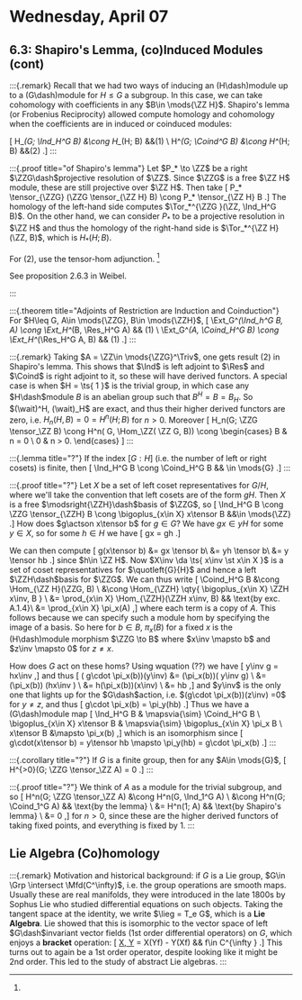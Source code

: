 # Wednesday, April 07

## 6.3: Shapiro's Lemma, (co)Induced Modules (cont)

:::{.remark}
Recall that we had two ways of inducing an \(H\dash\)module up to a \(G\dash\)module for $H\leq G$ a subgroup.
In this case, we can take cohomology with coefficients in any $B\in \mods{\ZZ H}$.
Shapiro's lemma (or Frobenius Reciprocity) allowed compute homology and cohomology when the coefficients are in induced or coinduced modules:

\[
H_*(G; \Ind_H^G B) &\cong H_*(H; B) &&(1) \\
H^*(G; \Coind^G B) &\cong H^*(H; B) &&(2)
.\]
:::

:::{.proof title="of Shapiro's lemma"}
Let $P_* \to \ZZ$ be a right $\ZZG\dash$projective resolution of $\ZZ$.
Since $\ZZG$ is a free $\ZZ H$ module, these are still projective over $\ZZ H$.
Then take
\[
P_* \tensor_{\ZZG} (\ZZG \tensor_{\ZZ H} B) \cong P_* \tensor_{\ZZ H} B
.\]
The homology of the left-hand side computes $\Tor_*^{\ZZG }(\ZZ, \Ind_H^G B)$.
On the other hand, we can consider $P_*$ to be a projective resolution in $\ZZ H$ and thus the homology of the right-hand side is $\Tor_*^{\ZZ H}(\ZZ, B)$, which is $H_*(H; B)$.

For (2), use the tensor-hom adjunction.
[^see_prop]

[^see_prop]: 
See proposition 2.6.3 in Weibel.

:::

:::{.theorem title="Adjoints of Restriction are Induction and Coinduction"}
For $H\leq G, A\in \mods{\ZZG}, B\in \mods{\ZZH}$, 
\[
\Ext_G^*(\Ind_h^G B, A) \cong \Ext_H^*(B, \Res_H^G A) && (1) \\
\Ext_G^*(A, \Coind_H^G B) \cong \Ext_H^*(\Res_H^G A, B) && (1) 
.\]
:::

:::{.remark}
Taking $A = \ZZ\in \mods{\ZZG}^\Triv$, one gets result (2) in Shapiro's lemma.
This shows that $\Ind$ is left adjoint to $\Res$ and $\Coind$ is right adjoint to it, so these will have derived functors.
A special case is when $H = \ts{ 1 }$ is the trivial group, in which case any $H\dash$module $B$ is an abelian group such that $B^H = B = B_H$.
So $(\wait)^H, (\wait)_H$ are exact, and thus their higher derived functors are zero, i.e. $H_n(H, B) = 0 = H^n(H; B)$ for $n>0$.
Moreover 
\[
H_n(G; \ZZG \tensor_\ZZ B) \cong H^n( G, \Hom_\ZZ( \ZZ G, B))
\cong
\begin{cases}
B & n = 0 
\\
0 & n > 0.
\end{cases}
\]
:::

:::{.lemma title="?"}
If the index $[G: H]$ (i.e. the number of left or right cosets) is finite, then 
\[
\Ind_H^G B \cong \Coind_H^G B && \in \mods{G} 
.\]
:::

:::{.proof title="?"}
Let $X$ be a set of left coset representatives for $G/H$, where we'll take the convention that left cosets are of the form $gH$.
Then $X$ is a free $\modsright{\ZZH}\dash$basis of $\ZZG$, so
\[
\Ind_H^G B \cong \ZZG \tensor_{\ZZH} B \cong \bigoplus_{x\in X} x\tensor B &&\in \mods{\ZZ}
.\]
How does $g\actson x\tensor b$ for $g\in G$?
We have $gx\in yH$ for some $y\in X$, so for some $h\in H$ we have
\[
gx = gh
.\]

We can then compute
\[
g(x\tensor b)
&= 
gx \tensor b\\
&=
yh \tensor b\\
&=
y \tensor hb
.\]
since $h\in \ZZ H$.
Now $X\inv \da \ts{ x\inv \st x\in X }$ is a set of coset representatives for $\quotleft{G}{H}$ and hence a left $\ZZH\dash$basis for $\ZZG$.
We can thus write
\[
\Coind_H^G B 
&\cong \Hom_{\ZZ H}(\ZZG, B) \\
&\cong \Hom_{\ZZH} \qty{ \bigoplus_{x\in X} \ZZH x\inv, B } \\
&= \prod_{x\in X} \Hom_{\ZZH}(\ZZH x\inv, B) && \text{by exc. A.1.4}\\
&= \prod_{x\in X} \pi_x(A)
,\]
where each term is a copy of $A$.
This follows because we can specify such a module hom by specifying the image of a basis.
So here for $b\in B$, $\pi_x(B)$ for a fixed $x$ is the \(H\dash\)module morphism $\ZZG \to B$ where $x\inv \mapsto b$ and $z\inv \mapsto 0$ for $z\neq x$.

How does $G$ act on these homs?
Using wquation (??)
we have
\[
y\inv g = hx\inv 
,\]
and thus
\[
( g\cdot \pi_x(b))(y\inv) 
&= (\pi_x(b))( y\inv g) \\
&= (\pi_x(b)) (hx\inv ) \\
&= h(\pi_x(b))(x\inv) \\
&= hb
,\]
and $y\inv$ is the only one that lights up for the $G\dash$action, i.e. $(g\cdot \pi_x(b))(z\inv) =0$ for $y\neq z$, and thus
\[
g\cdot \pi_x(b) = \pi_y(hb)
.\]
Thus we have a \(G\dash\)module map
\[
\Ind_H^G B & \mapsvia{\sim}  \Coind_H^G B \\
\bigoplus_{x\in X} x\tensor B & \mapsvia{\sim} \bigoplus_{x\in X} \pi_x B \\
x\tensor B &\mapsto \pi_x(b)
,\]
which is an isomorphism since
\[
g\cdot(x\tensor b) 
= y\tensor hb 
\mapsto \pi_y(hb) 
= g\cdot \pi_x(b)
.\]
:::

:::{.corollary title="?"}
If $G$ is a finite group, then for any $A\in \mods{G}$,
\[
H^{>0}(G; \ZZG \tensor_\ZZ A) = 0 
.\]
:::

:::{.proof title="?"}
We think of $A$ as a module for the trivial subgroup, and so
\[
H^n(G; \ZZG \tensor_\ZZ A) 
&\cong H^n(G, \Ind_1^G A) \\
&\cong H^n(G; \Coind_1^G A) && \text{by the lemma} \\
&= H^n(1; A) && \text{by Shapiro's lemma} \\
&= 0
,\]
for $n>0$, since these are the higher derived functors of taking fixed points, and everything is fixed by 1.
:::

## Lie Algebra (Co)homology

:::{.remark}
Motivation and historical background: if $G$ is a Lie group, $G\in \Grp \intersect \Mfd(C^\infty)$, i.e. the group operations are smooth maps.
Usually these are real manifolds, they were introduced in the late 1800s by Sophus Lie who studied differential equations on such objects.
Taking the tangent space at the identity, we write $\lieg = T_e G$, which is a **Lie Algebra**.
Lie showed that this is isomorphic to the vector space of left $G\dash$invariant vector fields (1st order differential operators) on $G$, which enjoys a **bracket** operation:
\[
[X, Y](f) = X(Yf) - Y(Xf) && f\in C^{\infty }
.\]
This turns out to again be a 1st order operator, despite looking like it might be 2nd order.
This led to the study of abstract Lie algebras.
:::


